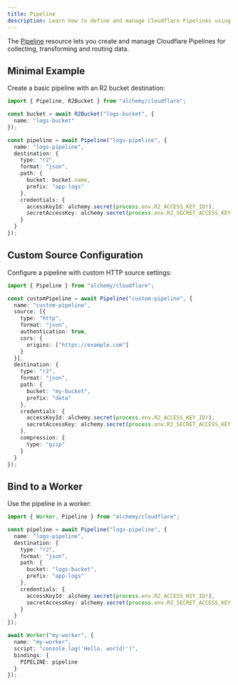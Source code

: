 ```yaml
---
title: Pipeline
description: Learn how to define and manage Cloudflare Pipelines using Alchemy for orchestrating complex data workflows.
---
```


The [Pipeline](https://developers.cloudflare.com/workers/configuration/pipelines/) resource lets you create and manage Cloudflare Pipelines for collecting, transforming and routing data.

## Minimal Example

Create a basic pipeline with an R2 bucket destination:

```ts
import { Pipeline, R2Bucket } from "alchemy/cloudflare";

const bucket = await R2Bucket("logs-bucket", {
  name: "logs-bucket"
});

const pipeline = await Pipeline("logs-pipeline", {
  name: "logs-pipeline", 
  destination: {
    type: "r2",
    format: "json",
    path: {
      bucket: bucket.name,
      prefix: "app-logs"
    },
    credentials: {
      accessKeyId: alchemy.secret(process.env.R2_ACCESS_KEY_ID!),
      secretAccessKey: alchemy.secret(process.env.R2_SECRET_ACCESS_KEY!)
    }
  }
});
```

## Custom Source Configuration

Configure a pipeline with custom HTTP source settings:

```ts
import { Pipeline } from "alchemy/cloudflare";

const customPipeline = await Pipeline("custom-pipeline", {
  name: "custom-pipeline",
  source: [{
    type: "http",
    format: "json", 
    authentication: true,
    cors: {
      origins: ["https://example.com"]
    }
  }],
  destination: {
    type: "r2",
    format: "json",
    path: {
      bucket: "my-bucket",
      prefix: "data"
    },
    credentials: {
      accessKeyId: alchemy.secret(process.env.R2_ACCESS_KEY_ID!),
      secretAccessKey: alchemy.secret(process.env.R2_SECRET_ACCESS_KEY!)
    },
    compression: {
      type: "gzip"
    }
  }
});
```

## Bind to a Worker

Use the pipeline in a worker:

```ts
import { Worker, Pipeline } from "alchemy/cloudflare";

const pipeline = await Pipeline("logs-pipeline", {
  name: "logs-pipeline",
  destination: {
    type: "r2",
    format: "json",
    path: {
      bucket: "logs-bucket",
      prefix: "app-logs"
    },
    credentials: {
      accessKeyId: alchemy.secret(process.env.R2_ACCESS_KEY_ID!),
      secretAccessKey: alchemy.secret(process.env.R2_SECRET_ACCESS_KEY!)
    }
  }
});

await Worker("my-worker", {
  name: "my-worker",
  script: "console.log('Hello, world!')",
  bindings: {
    PIPELINE: pipeline
  }
});
```